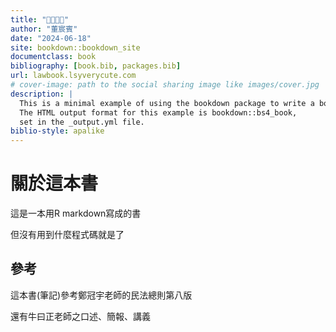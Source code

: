 ```yaml
--- 
title: "💸💸💸💸"
author: "董宸賓"
date: "2024-06-18"
site: bookdown::bookdown_site
documentclass: book
bibliography: [book.bib, packages.bib]
url: lawbook.lsyverycute.com
# cover-image: path to the social sharing image like images/cover.jpg
description: |
  This is a minimal example of using the bookdown package to write a book.
  The HTML output format for this example is bookdown::bs4_book,
  set in the _output.yml file.
biblio-style: apalike
---
```


# 關於這本書

這是一本用R markdown寫成的書

但沒有用到什麼程式碼就是了

## 參考

這本書(筆記)參考鄭冠宇老師的民法總則第八版

還有牛曰正老師之口述、簡報、講義




